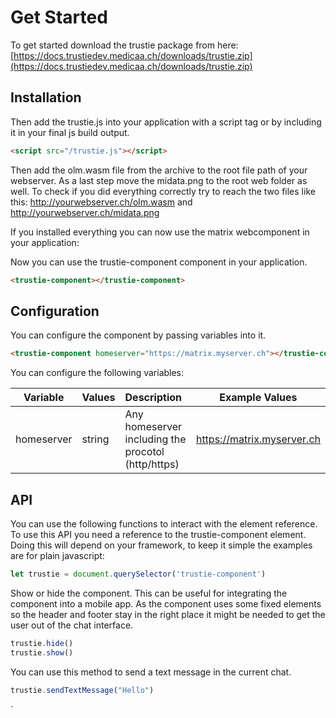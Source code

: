# Get Started

To get started download the trustie package from here: [https://docs.trustiedev.medicaa.ch/downloads/trustie.zip](https://docs.trustiedev.medicaa.ch/downloads/trustie.zip)

## Installation

Then add the trustie.js into your application with a script tag or by including it in your final js build output.

```html
<script src="/trustie.js"></script>
```

Then add the olm.wasm file from the archive to the root file path of your webserver. As a last step move the midata.png
to the root web folder as well. To check if you did everything correctly try to reach the two files like
this: http://yourwebserver.ch/olm.wasm and http://yourwebserver.ch/midata.png

If you installed everything you can now use the matrix webcomponent in your application:

Now you can use the trustie-component component in your application.

```html
<trustie-component></trustie-component>
```

## Configuration

You can configure the component by passing variables into it.

```html
<trustie-component homeserver="https://matrix.myserver.ch"></trustie-component>
```

You can configure the following variables:

| Variable | Values | Description                                         | Example Values |
|---------|--------|:----------------------------------------------------|----------------|
| homeserver | string| Any homeserver including the procotol (http/https) |    https://matrix.myserver.ch  |

## API

You can use the following functions to interact with the element reference. To use this API you need a reference to the
trustie-component element. Doing this will depend on your framework, to keep it simple the examples are for plain
javascript:

```javascript
let trustie = document.querySelector('trustie-component')
```

Show or hide the component. This can be useful for integrating the component into a mobile app. As the component uses
some fixed elements so the header and footer stay in the right place it might be needed to get the user out of the chat
interface.

```javascript
trustie.hide()
trustie.show()
```

You can use this method to send a text message in the current chat. 
```javascript
trustie.sendTextMessage("Hello")
```

`
